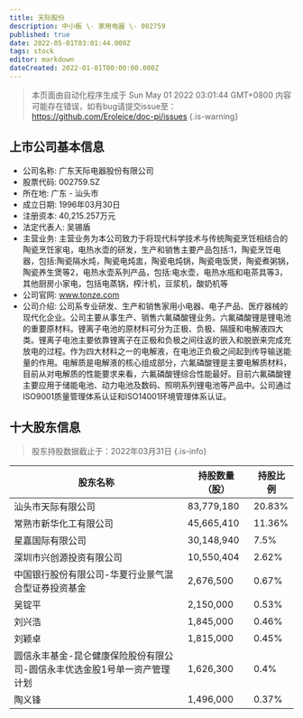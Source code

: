 ```yaml
---
title: 天际股份
description: 中小板 \- 家用电器 \- 002759
published: true
date: 2022-05-01T03:01:44.000Z
tags: stock
editor: markdown
dateCreated: 2022-01-01T00:00:00.000Z
---
```


> 本页面由自动化程序生成于 Sun May 01 2022 03:01:44 GMT+0800
> 内容可能存在错误，如有bug请提交issue至：https://github.com/Eroleice/doc-pi/issues
{.is-warning}

## 上市公司基本信息
- 公司名称: 广东天际电器股份有限公司
- 股票代码: 002759.SZ
- 所在地: 广东 - 汕头市
- 成立日期: 1996年03月30日
- 注册资本: 40,215.257万元
- 法定代表人: 吴锡盾
- 主营业务: 主营业务为本公司致力于将现代科学技术与传统陶瓷烹饪相结合的陶瓷烹饪家电，电热水壶的研发，生产和销售主要产品包括:1，陶瓷烹饪电器，包括:陶瓷隔水炖，陶瓷电炖盅，陶瓷电炖锅，陶瓷电饭煲，陶瓷煮粥锅，陶瓷养生煲等2，电热水壶系列产品，包括:电水壶，电热水瓶和电茶具等3，其他厨房小家电，包括电蒸锅，榨汁机，豆浆机，酸奶机等
- 公司官网: www.tonze.com
- 公司介绍: 公司系专业研发、生产和销售家用小电器、电子产品、医疗器械的现代化企业。公司主要从事生产、销售六氟磷酸锂业务。六氟磷酸锂是锂电池的重要原材料。锂离子电池的原材料可分为正极、负极、隔膜和电解液四大类。锂离子电池主要依靠锂离子在正极和负极之间往返的嵌入和脱嵌来完成充放电的过程。作为四大材料之一的电解液，在电池正负极之间起到传导输送能量的作用。电解质是电解液的核心组成部分，六氟磷酸锂是主要电解质材料，目前从对电解质的性能要求来看，六氟磷酸锂综合性能最好。目前六氟磷酸锂主要应用于储能电池、动力电池及数码、照明系列锂电池等产品中。公司通过ISO9001质量管理体系认证和ISO14001环境管理体系认证。


## 十大股东信息
> 股东持股数据截止于：2022年03月31日
{.is-info}

| 股东名称 | 持股数量（股） | 持股比例 |
| --- | --- | --- |
| 汕头市天际有限公司 | 83,779,180 | 20.83% |
| 常熟市新华化工有限公司 | 45,665,410 | 11.36% |
| 星嘉国际有限公司 | 30,148,940 | 7.5% |
| 深圳市兴创源投资有限公司 | 10,550,404 | 2.62% |
| 中国银行股份有限公司-华夏行业景气混合型证券投资基金 | 2,676,500 | 0.67% |
| 吴锭平 | 2,150,000 | 0.53% |
| 刘兴浩 | 1,845,000 | 0.46% |
| 刘颖卓 | 1,815,000 | 0.45% |
| 圆信永丰基金-昆仑健康保险股份有限公司-圆信永丰优选金股1号单一资产管理计划 | 1,626,300 | 0.4% |
| 陶义锋 | 1,496,000 | 0.37% |




